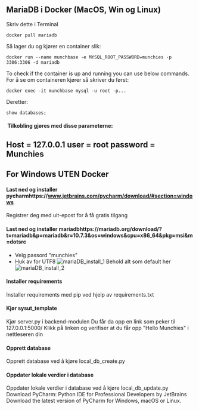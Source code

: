 ## MariaDB i Docker (MacOS, Win og Linux)
Skriv dette i Terminal
```
docker pull mariadb
```
Så lager du og kjører en container slik:
```
docker run --name munchbase -e MYSQL_ROOT_PASSWORD=munchies -p 3306:3306 -d mariadb
```
To check if the container is up and running you can use below commands.
For å se om containeren kjører så skriver du først:
```
docker exec -it munchbase mysql -u root -p...
```
Deretter:
```
show databases;
```
####  Tilkobling gjøres med disse parameterne:
Host = **127.0.0.1**
user = **root**
password = **Munchies**
---
## For Windows UTEN Docker
#### Last ned og installer pycharmhttps://www.jetbrains.com/pycharm/download/#section=windows
Registrer deg med uit-epost for å få gratis tilgang 
#### Last ned og installer mariadbhttps://mariadb.org/download/?t=mariadb&p=mariadb&r=10.7.3&os=windows&cpu=x86_64&pkg=msi&m=dotsrc
- Velg passord "munchies"  
- Huk av for UTF8
![mariaDB_install_1](https://user-images.githubusercontent.com/98937880/154868769-7f317a29-1109-45bd-a5e2-23c48ac878d3.png)
Behold alt som default her  
![mariaDB_install_2](https://user-images.githubusercontent.com/98937880/154868776-a0fa6d99-c317-4a4d-8d16-9dbc74a318ad.png)
#### Installer requirements
Installer requirements med pip ved hjelp av requirements.txt
#### Kjør sysut_template
Kjør server.py i backend-modulen
Du får da opp en link som peker til 127.0.0.1:5000/
Klikk på linken og verifiser at du får opp "Hello Munchies" i nettleseren din
#### Opprett database
Opprett database ved å kjøre local_db_create.py
#### Oppdater lokale verdier i database
Oppdater lokale verdier i database ved å kjøre local_db_update.py
Download PyCharm: Python IDE for Professional Developers by JetBrains
Download the latest version of PyCharm for Windows, macOS or Linux.

